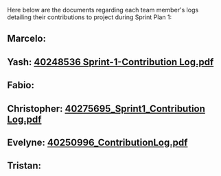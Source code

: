 Here below are the documents regarding each team member's logs detailing their contributions to project during Sprint Plan 1:

## Marcelo:


## Yash: [40248536 Sprint-1-Contribution Log.pdf](https://github.com/user-attachments/files/17181690/Sprint-1-Contribution.Log.pdf)


## Fabio: 


## Christopher: [40275695_Sprint1_Contribution Log.pdf](https://github.com/user-attachments/files/17180929/40275695_Sprint1_Contribution.Log.pdf)



## Evelyne: [40250996_ContributionLog.pdf](https://github.com/user-attachments/files/17177557/40250996_ContributionLog.pdf)

## Tristan:


